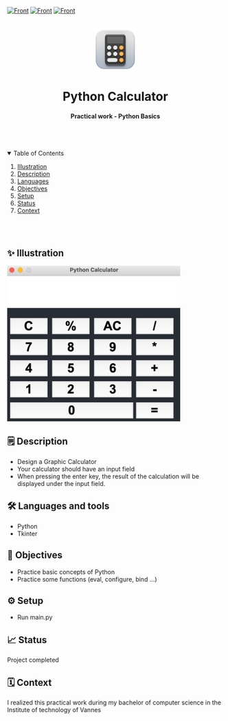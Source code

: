 [![Front](https://img.shields.io/badge/Formation-LicencePro-FFCF1D?style=flat)](https://)
[![Front](https://img.shields.io/badge/Context-TP-73EDAE?style=flat)](https://)
[![Front](https://img.shields.io/badge/Language-Python-3D94BF?style=flat)](https://)



<br/>
<div align="center">
    <img src="ios-calculator.png" alt="Logo" width="20%">
    <br/>
    <h1 align="center">Python Calculator</h1>
</div>
  <h4 align="center">
    Practical work - Python Basics
  </h4>
<br/>


<br/>
<br/>

<!-- TABLE OF CONTENTS -->
<details open="open">
  <summary>Table of Contents</summary>

  <ol>
    <li><a href="#illustration">Illustration</a></li>
    <li><a href="#description">Description</a></li>
    <li><a href="#languages">Languages</a></li>
    <li><a href="#objectives">Objectives</a></li>
    <li><a href="#setup">Setup</a></li>
    <li><a href="#status">Status</a></li>
    <li><a href="#context">Context</a></li>
  </ol>
</details>

<br>
<br>



## ✨ Illustration <a id="illustration"></a>
<img src="screenshot.png" alt="screenshot" width="80%">



## 🗒 Description <a id="description"></a>
- Design a Graphic Calculator
- Your calculator should have an input field
- When pressing the enter key, the result of the calculation will be displayed 
  under the input field.


## 🛠 Languages and tools<a id="languages"></a>
- Python
- Tkinter


## 🎯 Objectives <a id="objectives"></a>
- Practice basic concepts of Python
- Practice some functions (eval, configure, bind ...)

## ⚙️ Setup <a id="setup"></a>
- Run main.py


## 📈 Status <a id="status"></a>

Project completed


## 🗓 Context <a id="context"> </a>

I realized this practical work during my bachelor of computer science in the Institute of technology of Vannes